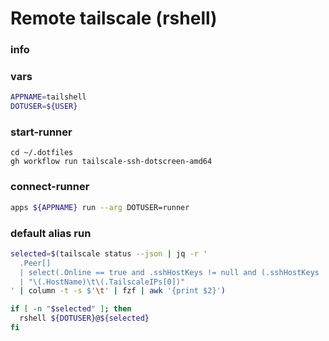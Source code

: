 # Remote tailscale (rshell)


### info


### vars
```sh
APPNAME=tailshell
DOTUSER=${USER}
```

### start-runner
```
cd ~/.dotfiles
gh workflow run tailscale-ssh-dotscreen-amd64
```

### connect-runner
```sh
apps ${APPNAME} run --arg DOTUSER=runner
```

### default alias run
```sh
selected=$(tailscale status --json | jq -r '
  .Peer[]
  | select(.Online == true and .sshHostKeys != null and (.sshHostKeys | length > 0))
  | "\(.HostName)\t\(.TailscaleIPs[0])"
' | column -t -s $'\t' | fzf | awk '{print $2}')

if [ -n "$selected" ]; then
  rshell ${DOTUSER}@${selected}
fi
```
